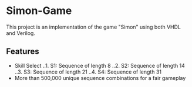 # Simon-Game

This project is an implementation of the game "Simon" using both VHDL and Verilog. 


## Features
* Skill Select
..1. S1: Sequence of length 8
..2. S2: Sequence of length 14
..3. S3: Sequence of length 21
..4. S4: Sequence of length 31
* More than 500,000 unique sequence combinations for a fair gameplay